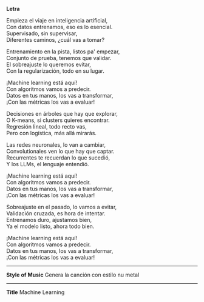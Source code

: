 **Letra**

Empieza el viaje en inteligencia artificial,  
Con datos entrenamos, eso es lo esencial.  
Supervisado, sin supervisar,  
Diferentes caminos, ¿cuál vas a tomar?  

Entrenamiento en la pista, listos pa' empezar,  
Conjunto de prueba, tenemos que validar.  
El sobreajuste lo queremos evitar,  
Con la regularización, todo en su lugar.  

¡Machine learning está aquí!  
Con algoritmos vamos a predecir.  
Datos en tus manos, los vas a transformar,  
¡Con las métricas los vas a evaluar!  

Decisiones en árboles que hay que explorar,  
O K-means, si clusters quieres encontrar.  
Regresión lineal, todo recto vas,  
Pero con logística, más allá mirarás.  

Las redes neuronales, lo van a cambiar,  
Convolutionales ven lo que hay que captar.  
Recurrentes te recuerdan lo que sucedió,  
Y los LLMs, el lenguaje entendió.  

¡Machine learning está aquí!  
Con algoritmos vamos a predecir.  
Datos en tus manos, los vas a transformar,  
¡Con las métricas los vas a evaluar!  

Sobreajuste en el pasado, lo vamos a evitar,  
Validación cruzada, es hora de intentar.  
Entrenamos duro, ajustamos bien,  
Ya el modelo listo, ahora todo bien.  

¡Machine learning está aquí!  
Con algoritmos vamos a predecir.  
Datos en tus manos, los vas a transformar,  
¡Con las métricas los vas a evaluar!  

---

**Style of Music**
Genera la canción con estilo nu metal

---

**Title**
Machine Learning
